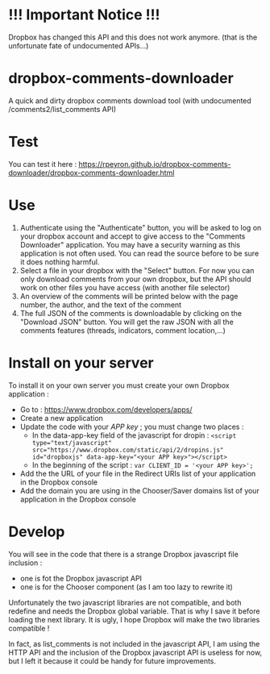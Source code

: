 # !!! Important Notice !!!

Dropbox has changed this API and this does not work anymore. (that is the unfortunate fate of undocumented APIs...)


# dropbox-comments-downloader

A quick and dirty dropbox comments download tool (with undocumented /comments2/list_comments API)

# Test

You can test it here : https://rpeyron.github.io/dropbox-comments-downloader/dropbox-comments-downloader.html

# Use

1. Authenticate using the "Authenticate" button, you will be asked to log on your dropbox account and accept to give access to the "Comments Downloader" application. You may have a security warning as this application is not often used. You can read the source before to be sure it does nothing harmful.
2. Select a file in your dropbox with the "Select" button. For now you can only download comments from your own dropbox, but the API should work on other files you have access (with another file selector)
3. An overview of the comments will be printed below with the page number, the author, and the text of the comment
4. The full JSON of the comments is downloadable by clicking on the "Download JSON" button. You will get the raw JSON with all the comments features (threads, indicators, comment location,...)

# Install on your server

To install it on your own server you must create your own Dropbox application :
- Go to : https://www.dropbox.com/developers/apps/
- Create a new application
- Update the code with your *APP key* ; you must change two places :
  * In the data-app-key field of the javascript for dropin : `<script type="text/javascript" src="https://www.dropbox.com/static/api/2/dropins.js" id="dropboxjs" data-app-key="<your APP key>"></script>`
  * In the beginning of the script : `var CLIENT_ID = '<your APP key>';`
- Add the the URL of your file in the Redirect URIs list of your application in the Dropbox console
- Add the domain you are using in the Chooser/Saver domains list of your application in the Dropbox console
  
# Develop

You will see in the code that there is a strange Dropbox javascript file inclusion :
- one is fot the Dropbox javascript API
- one is for the Chooser component (as I am too lazy to rewrite it)

Unfortunately the two javascript libraries are not compatible, and both redefine and needs the Dropbox global variable. That is why I save it before loading the next library. It is ugly, I hope Dropbox will make the two libraries compatible !

In fact, as list_comments is not included in the javascript API, I am using the HTTP API and the inclusion of the Dropbox javascript API is useless for now, but I left it because it could be handy for future improvements.
